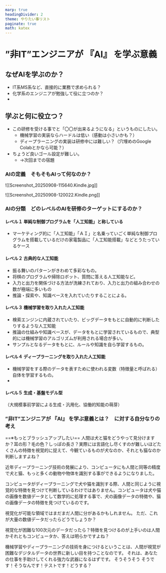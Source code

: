 ```yaml
---
marp: true
headingDivider: 2
theme: やりたい事リスト
paginate: true
math: katex
---
```


# ”非IT”エンジニアが 『AI』 を学ぶ意義

## なぜAIを学ぶのか？
- IT系MS系など、直接的に業務で求められる？
- 化学系のエンジニアが勉強して役に立つのか？
- 
## 学ぶと何に役立つ？
- この研修を受ける事でと「〇〇が出来るようになる」というものにしたい。
	- 機械学習の実装ならハードルは低い（感動は小さいかも？）
	- ディープラーニングの実装は研修中には難しい？（穴埋めのGoogle Colabとかなら可能？）
- ちょうど良いゴール設定が難しい。
	- →次回までの宿題

### AIの定義　そもそもAIって何なのか？
![[Screenshot_20250908-115640.Kindle.jpg]]

![[Screenshot_20250908-120022.Kindle.png]]
### AIの分類　どのレベルのAIを研修のターゲットにするのか？
#### レベル１ 単純な制御プログラムを「人工知能」と称している 
- マーケティング的に「人工知能」「ＡＩ」と名乗っていごく単純な制御プログラムを搭載しているだけの家電製品に「人工知能搭載」などとうたっているケース
#### レベル２ 古典的な人工知能
- 振る舞いのパターンがきわめて多彩なもの。
- 将棋のプログラムや掃除ロボット、質問に答える人工知能など。 
- 入力と出力を関係づける方法が洗練されており、入力と出力の組み合わせの数が極端に多いもの
- 推論・探索や、知識ベースを入れていたりすることによる。
#### レベル３ 機械学習を取り入れた人工知能
- 検索エンジンに内蔵されていたり、ビッグデータをもとに自動的に判断したりするような人工知能
- 推論の仕組みや知識ベースが、データをもとに学習されているもので、典型的には機械学習のアルゴリズムが利用される場合が多い。
- サンプルとなるデータをもとに、ルールや知識を自ら学習するもの。  
#### レベル４ ディープラーニングを取り入れた人工知能 
- 機械学習をする際のデータを表すために使われる変数（特徴量と呼ばれる）自体を学習するもの。
-
#### レベル５ 生成・基盤モデル型
（大規模事前学習による生成・汎用化、協働的知能の萌芽）


### ”非IT”エンジニアが 『AI』 を学ぶ意義とは？　に対する自分なりの考え
==※もっとブラッシュアップしたい==
人間は犬と猫をどうやって見分けますか？耳の形？毛の色？しっぽの長さ？実際には言語化し尽くすのが難しいほどたくさんの特徴を視覚的に捉えて、今観ているものが犬なのか、それとも猫なのか判断しますよね？ 

近年ディープラーニング技術の発展により、コンピュータにも人間と同等の精度で犬と猫、もっと多くの動物や物体を識別する事ができるようになりました。 

コンピュータがディープラーニングで犬や猫を識別する際、人間と同じように視覚的な特徴を見つけて判断しているわけではありません。コンピュータは犬や猫の画像を数値データとして数学的に処理する事で、犬の画像データの特徴や、猫の画像データの特徴を見つけているのです。

視覚化が可能な領域ではまだまだ人間に分があるかもしれません。 ただ、これが大量の数値データだったらどうでしょうか？

視覚化が困難な100次元のデータだったら？特徴を見つけるのが上手いのは人間かそれともコンピュータか、答えは明らかですよね？ 

機械学習やディープラーニングの技術を身につけるということは、人間が視覚が困難なデジタルデータの世界に新しい目を持つことなのです。 それは、あなたの仕事を手助けしてくれる強力な武器になるはずです。
そうそうそう
そうです！そうなんです！テストです！どうする？
